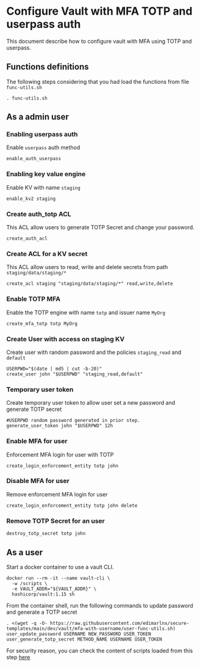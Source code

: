 # Configure Vault with MFA TOTP and userpass auth

This document describe how to configure vault with MFA using TOTP and userpass.

## Functions definitions

The following steps considering that you had load the functions from file `func-utils.sh`

```shell
. func-utils.sh
```

## As a admin user

### Enabling userpass auth

Enable `userpass` auth method

```shell
enable_auth_userpass
```

### Enabling key value engine

Enable KV with name `staging`

```shell
enable_kv2 staging
```

### Create auth_totp ACL

This ACL allow users to generate TOTP Secret and change your password.

```shell
create_auth_acl
```

### Create ACL for a KV secret

This ACL allow users to read, write and delete secrets from path `staging/data/staging/*`

```shell
create_acl staging "staging/data/staging/*" read,write,delete
```

### Enable TOTP MFA

Enable the TOTP engine with name `totp` and issuer name `MyOrg`

```shell
create_mfa_totp totp MyOrg
```

### Create User with access on staging KV

Create user with random password and the policies `staging_read` and `default`

```shell
USERPWD="$(date | md5 | cut -b-20)"
create_user john "$USERPWD" "staging_read,default"
```

### Temporary user token

Create temporary user token to allow user set a new password and generate TOTP secret

```shell
#USERPWD random password generated in prior step. 
generate_user_token john "$USERPWD" 12h
```

### Enable MFA for user

Enforcement MFA login for user with TOTP

```shell
create_login_enforcement_entity totp john
```

### Disable MFA for user

Remove enforcement MFA login for user

```shell
create_login_enforcement_entity totp john delete
```

### Remove TOTP Secret for an user

```shell
destroy_totp_secret totp john
```

## As a user

Start a docker container to use a vault CLI.

```shell
docker run --rm -it --name vault-cli \
  -w /scripts \
  -e VAULT_ADDR="${VAULT_ADDR}" \
  hashicorp/vault:1.15 sh
```

From the container shell, run the following commands to update password and generate a TOTP secret

```shell
. <(wget -q -O- https://raw.githubusercontent.com/edimarlnx/secure-templates/main/dev/vault/mfa-with-username/user-func-utils.sh)
user_update_password USERNAME NEW_PASSWORD USER_TOKEN
user_generate_totp_secret METHOD_NAME USERNAME USER_TOKEN
```

For security reason, you can check the content of scripts loaded from this
step [here](https://raw.githubusercontent.com/edimarlnx/secure-templates/main/dev/vault/mfa-with-username/user-func-utils.sh)